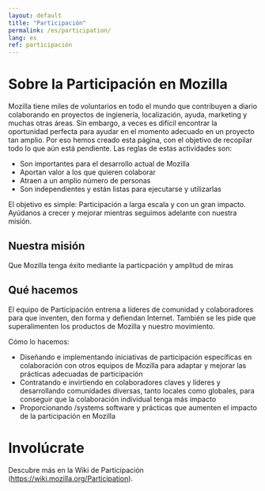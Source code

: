 ```yaml
---
layout: default
title: "Participación"
permalink: /es/participation/
lang: es
ref: participación
---
```


# Sobre la Participación en Mozilla

Mozilla tiene miles de voluntarios en todo el mundo que contribuyen a diario colaborando en proyectos de ingienería, localización, ayuda, marketing y muchas otras áreas. Sin embargo, a veces es difícil encontrar la oportunidad perfecta para ayudar en el momento adecuado en un proyecto tan amplio. Por eso hemos creado esta página, con el objetivo de recopilar todo lo que aún está pendiente. Las reglas de estas actividades son:

* Son importantes para el desarrollo actual de Mozilla
* Aportan valor a los que quieren colaborar
* Atraen a un amplio número de personas
* Son independientes y están listas para ejecutarse y utilizarlas

El objetivo es simple: Participación a larga escala y con un gran impacto. Ayúdanos a crecer y mejorar mientras seguimos adelante con nuestra misión.

## Nuestra misión

Que Mozilla tenga éxito mediante la particpación y amplitud de miras

## Qué hacemos

El equipo de Participación entrena a líderes de comunidad y colaboradores para que inventen, den forma y defiendan Internet. También se les pide que superalimenten los productos de Mozilla y nuestro movimiento.

Cómo lo hacemos:

* Diseñando e implementando iniciativas de participación específicas en colaboración con otros equipos de Mozilla para adaptar y mejorar las prácticas adecuadas de participación
* Contratando e invirtiendo en colaboradores claves y líderes y desarrollando comunidades diversas, tanto locales como globales, para conseguir que la colaboración individual tenga más impacto
* Proporcionando /systems software y prácticas que aumenten el impacto de la participación en Mozilla

# Involúcrate

Descubre más en la Wiki de Participación (https://wiki.mozilla.org/Participation).
